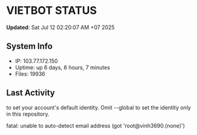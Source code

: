 # VIETBOT STATUS
**Updated**: Sat Jul 12 02:20:07 AM +07 2025

## System Info
- IP: 103.77.172.150
- Uptime: up 6 days, 6 hours, 7 minutes
- Files: 19936

## Last Activity

to set your account's default identity.
Omit --global to set the identity only in this repository.

fatal: unable to auto-detect email address (got 'root@vinh3690.(none)')
